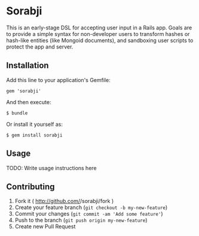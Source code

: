 # Sorabji

This is an early-stage DSL for accepting user input in a Rails app. Goals are to provide a simple syntax for non-developer users to transform hashes or hash-like entities (like Mongoid documents), and sandboxing user scripts to protect the app and server.

## Installation

Add this line to your application's Gemfile:

    gem 'sorabji'

And then execute:

    $ bundle

Or install it yourself as:

    $ gem install sorabji

## Usage

TODO: Write usage instructions here

## Contributing

1. Fork it ( http://github.com/<my-github-username>/sorabji/fork )
2. Create your feature branch (`git checkout -b my-new-feature`)
3. Commit your changes (`git commit -am 'Add some feature'`)
4. Push to the branch (`git push origin my-new-feature`)
5. Create new Pull Request
